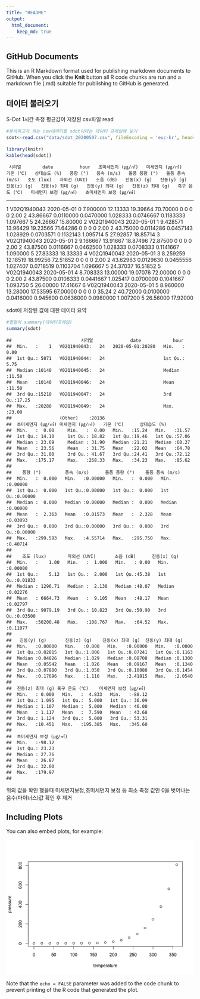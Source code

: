 ```yaml
---
title: "README"
output: 
  html_document:
    keep_md: true
---
```





## GitHub Documents

This is an R Markdown format used for publishing markdown documents to GitHub. When you click the **Knit** button all R code chunks are run and a markdown file (.md) suitable for publishing to GitHub is generated.

## 데이터 불러오기

S-Dot 1시간 측정 평균값이 저장된 csv파일 read

```r
#분석하고자 하는 csv데이터를 sdot이라는 데이터 프레임에 넣기 
sdot<-read.csv("data/sdot_20200507.csv", fileEncoding = 'euc-kr', head=TRUE, check.names=FALSE) 
```



```r
library(knitr)
kable(head(sdot))
```

     시리얼        date          hour   초미세먼지 (㎍/㎥)   미세먼지 (㎍/㎥)   기온 (℃)   상대습도 (%)   풍향 (°)   풍속 (m/s)   돌풍 풍향 (°)   돌풍 풍속 (m/s)   조도 (lux)   자외선 (UVI)   소음 (dB)   진동(x) (g)   진동(y) (g)   진동(z) (g)   진동(x) 최대 (g)   진동(y) 최대 (g)   진동(z) 최대 (g)   흑구 온도 (℃)   미세먼지 보정 (㎍/㎥)   초미세먼지 보정 (㎍/㎥)
---  ------------  -----------  -----  -------------------  -----------------  ----------  -------------  ----------  -----------  ---------------  ----------------  -----------  -------------  ----------  ------------  ------------  ------------  -----------------  -----------------  -----------------  ---------------  ----------------------  ------------------------
  1  V02Q1940043   2020-05-01       0             7.900000           12.13333    19.39664       70.70000           0            0                0                 0         2.00              2    43.86667     0.0110000     0.0470000      1.028333          0.0746667          0.1183333           1.097667                5                24.26667                  15.80000
  2  V02Q1940043   2020-05-01       1             9.428571           13.96429    19.23566       71.64286           0            0                0                 0         2.00              2    43.75000     0.0114286     0.0457143      1.028929          0.0703571          0.1132143           1.095714                5                27.92857                  18.85714
  3  V02Q1940043   2020-05-01       2             9.166667           13.91667    18.87496       72.87500           0            0                0                 0         2.00              2    43.87500     0.0116667     0.0462500      1.028333          0.0708333          0.1141667           1.090000                5                27.83333                  18.33333
  4  V02Q1940043   2020-05-01       3             8.259259           12.18519    18.99256       72.51852           0            0                0                 0         2.00              2    43.62963     0.0129630     0.0455556      1.027407          0.0718519          0.1103704           1.096667                5                24.37037                  16.51852
  5  V02Q1940043   2020-05-01       4             8.708333           13.00000    19.07076       72.00000           0            0                0                 0         2.00              2    43.87500     0.0108333     0.0441667      1.025417          0.0700000          0.1041667           1.093750                5                26.00000                  17.41667
  6  V02Q1940043   2020-05-01       5             8.960000           13.28000    17.53595       67.00000           0            0                0                 0        35.24              2    40.72000     0.0100000     0.0416000      0.945600          0.0636000          0.0980000           1.007200                5                26.56000                  17.92000



sdot에 저장된 값에 대한 데이터 요약 

```r
#명령어 summary(데이터프레임)
summary(sdot) 
```

```
##                          시리얼              date            hour      
##  Min.   :    1   V02Q1940043:   24   2020-05-01:20280   Min.   : 0.00  
##  1st Qu.: 5071   V02Q1940044:   24                      1st Qu.: 5.75  
##  Median :10140   V02Q1940045:   24                      Median :11.50  
##  Mean   :10140   V02Q1940046:   24                      Mean   :11.50  
##  3rd Qu.:15210   V02Q1940047:   24                      3rd Qu.:17.25  
##  Max.   :20280   V02Q1940049:   24                      Max.   :23.00  
##                  (Other)    :20136                                     
##  초미세먼지 (㎍/㎥) 미세먼지 (㎍/㎥)   기온 (℃)      상대습도 (%)  
##  Min.   :  0.00     Min.   :  0.00   Min.   :15.24   Min.   :31.57  
##  1st Qu.: 14.10     1st Qu.: 18.82   1st Qu.:19.46   1st Qu.:57.06  
##  Median : 23.69     Median : 31.90   Median :21.21   Median :68.27  
##  Mean   : 23.56     Mean   : 31.75   Mean   :22.02   Mean   :64.78  
##  3rd Qu.: 31.00     3rd Qu.: 41.67   3rd Qu.:24.41   3rd Qu.:72.12  
##  Max.   :175.17     Max.   :268.33   Max.   :34.23   Max.   :85.62  
##                                                                     
##    풍향 (°)         풍속 (m/s)      돌풍 풍향 (°)    돌풍 풍속 (m/s)  
##  Min.   :  0.000   Min.   :0.00000   Min.   :  0.000   Min.   :0.00000  
##  1st Qu.:  0.000   1st Qu.:0.00000   1st Qu.:  0.000   1st Qu.:0.00000  
##  Median :  0.000   Median :0.00000   Median :  0.000   Median :0.00000  
##  Mean   :  2.363   Mean   :0.01573   Mean   :  2.328   Mean   :0.03093  
##  3rd Qu.:  0.000   3rd Qu.:0.00000   3rd Qu.:  0.000   3rd Qu.:0.00000  
##  Max.   :299.593   Max.   :4.55714   Max.   :295.750   Max.   :8.40714  
##                                                                         
##    조도 (lux)        자외선 (UVI)       소음 (dB)      진동(x) (g)     
##  Min.   :    1.00   Min.   :  1.000   Min.   : 0.00   Min.   :0.00000  
##  1st Qu.:    5.12   1st Qu.:  2.000   1st Qu.:45.38   1st Qu.:0.01833  
##  Median : 1296.71   Median :  2.130   Median :48.07   Median :0.02276  
##  Mean   : 6664.73   Mean   :  9.105   Mean   :48.17   Mean   :0.02797  
##  3rd Qu.: 9079.19   3rd Qu.: 10.823   3rd Qu.:50.90   3rd Qu.:0.03500  
##  Max.   :50200.48   Max.   :108.767   Max.   :64.52   Max.   :0.11077  
##                                                                        
##   진동(y) (g)       진동(z) (g)    진동(x) 최대 (g)  진동(y) 최대 (g)
##  Min.   :0.00000   Min.   :0.000   Min.   :0.00000   Min.   :0.0000  
##  1st Qu.:0.02815   1st Qu.:1.006   1st Qu.:0.07241   1st Qu.:0.1163  
##  Median :0.04826   Median :1.029   Median :0.08708   Median :0.1300  
##  Mean   :0.05542   Mean   :1.026   Mean   :0.09167   Mean   :0.1340  
##  3rd Qu.:0.07880   3rd Qu.:1.050   3rd Qu.:0.10088   3rd Qu.:0.1454  
##  Max.   :0.17696   Max.   :1.116   Max.   :2.41815   Max.   :2.0540  
##                                                                      
##  진동(z) 최대 (g) 흑구 온도 (℃)    미세먼지 보정 (㎍/㎥)
##  Min.   : 0.000   Min.   :  4.833   Min.   :-88.12       
##  1st Qu.: 1.095   1st Qu.:  5.000   1st Qu.: 36.09       
##  Median : 1.107   Median :  5.000   Median : 46.00       
##  Mean   : 1.117   Mean   :  7.590   Mean   : 43.68       
##  3rd Qu.: 1.124   3rd Qu.:  5.000   3rd Qu.: 53.31       
##  Max.   :10.451   Max.   :195.385   Max.   :345.60       
##                                                          
##  초미세먼지 보정 (㎍/㎥)
##  Min.   :-98.12         
##  1st Qu.: 23.23         
##  Median : 27.76         
##  Mean   : 26.87         
##  3rd Qu.: 32.00         
##  Max.   :179.97         
## 
```
위의 값을 확인 했을때 미세먼지보정,초미세먼지 보정 등 최소 측정 값인 0을 벗어나는 음수(마이너스)값 확인 후 제거  



## Including Plots

You can also embed plots, for example:

![](README_files/figure-html/pressure-1.png)<!-- -->

Note that the `echo = FALSE` parameter was added to the code chunk to prevent printing of the R code that generated the plot.

